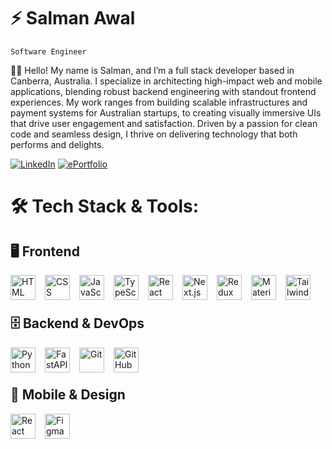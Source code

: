 # ⚡ Salman Awal
`Software Engineer`

👨🏽 Hello! My name is Salman, and I’m a full stack developer based in Canberra, Australia. I specialize in architecting high-impact web and mobile applications, blending robust backend engineering with standout frontend experiences. My work ranges from building scalable infrastructures and payment systems for Australian startups, to creating visually immersive UIs that drive user engagement and satisfaction. Driven by a passion for clean code and seamless design, I thrive on delivering technology that both performs and delights.

[![LinkedIn](https://img.shields.io/badge/LinkedIn-0077B5?style=for-the-badge&logo=linkedin&logoColor=white)](https://www.linkedin.com/in/salman-awal/)
[![ePortfolio](https://img.shields.io/badge/ePortfolio-red?style=for-the-badge&logo=google-chrome&logoColor=white)](https://www.salmanawal.com/)

# 🛠️ Tech Stack & Tools:

## 🖥️ Frontend

<img align="left" alt="HTML" width="40px" style="padding-right:12px;" src="https://cdn.jsdelivr.net/gh/devicons/devicon/icons/html5/html5-plain.svg" />
<img align="left" alt="CSS" width="40px" style="padding-right:12px;" src="https://cdn.jsdelivr.net/gh/devicons/devicon/icons/css3/css3-plain.svg" />
<img align="left" alt="JavaScript" width="40px" style="padding-right:12px;" src="https://cdn.jsdelivr.net/gh/devicons/devicon/icons/javascript/javascript-plain.svg" />
<img align="left" alt="TypeScript" width="40px" style="padding-right:12px;" src="https://cdn.jsdelivr.net/gh/devicons/devicon/icons/typescript/typescript-plain.svg" />
<img align="left" alt="React" width="40px" style="padding-right:12px;" src="https://cdn.jsdelivr.net/gh/devicons/devicon/icons/react/react-original.svg" />
<img align="left" alt="Next.js" width="40px" style="padding-right:12px;" src="https://cdn.jsdelivr.net/gh/devicons/devicon/icons/nextjs/nextjs-original.svg" />
<img align="left" alt="Redux" width="40px" style="padding-right:12px;" src="https://cdn.jsdelivr.net/gh/devicons/devicon/icons/redux/redux-original.svg" />
<img align="left" alt="MaterialUI" width="40px" style="padding-right:12px;" src="https://cdn.jsdelivr.net/gh/devicons/devicon/icons/materialui/materialui-plain.svg" />
<img align="left" alt="Tailwind" width="40px" style="padding-right:12px;" src="https://www.vectorlogo.zone/logos/tailwindcss/tailwindcss-icon.svg" />

<br><br>

## 🗄️ Backend & DevOps

<img align="left" alt="Python" width="40px" style="padding-right:12px;" src="https://s3.dualstack.us-east-2.amazonaws.com/pythondotorg-assets/media/files/python-logo-only.svg" />
<img align="left" alt="FastAPI" width="40px" style="padding-right:12px;" src="https://logo.svgcdn.com/l/fastapi-icon.svg" />
<img align="left" alt="Git" width="40px" style="padding-right:12px;" src="https://cdn.jsdelivr.net/gh/devicons/devicon/icons/git/git-original.svg" />
<img align="left" alt="GitHub" width="40px" style="padding-right:12px;" src="https://cdn.jsdelivr.net/gh/devicons/devicon/icons/github/github-original.svg" />

<br><br>

## 📱 Mobile & Design

<img align="left" alt="React Native" width="40px" style="padding-right:12px;" src="https://raw.githubusercontent.com/kristerkari/react-native-svg-transformer/HEAD/images/react-native-logo.png" />
<img align="left" alt="Figma" width="40px" style="padding-right:12px;" src="https://upload.wikimedia.org/wikipedia/commons/thumb/3/33/Figma-logo.svg/1365px-Figma-logo.svg.png" />

<br>


<!-- Clear floats for icon overflow issues -->
<br clear="all"/>

